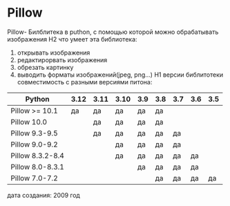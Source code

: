 # Pillow
Pillow- Билблитека в puthon, c помощью которой можно обрабатывать изображения
H2 что умеет эта библиотека:
1.  открывать изображения
2.  редактирорвать изображения
3.  обрезать картинку
4.  выводить форматы изображений(jpeg, png...)
H1 версии библитотеки совместимость с разными версиями питона:

|Python          | 3.12    | 3.11   | 3.10   | 3.9   | 3.8   | 3.7   | 3.6   | 3.5   |
|----------------|---------|--------|--------|-------|-------|-------|-------|-------|
|Pillow >= 10.1  | да      | да     | да     | да    | да    |       |       |       |
| Pillow 10.0    |         | да     | да     | да    | да    |       |       |       |
|Pillow 9.3-9.5  |         | да     | да     | да    | да    | да    |       |       |
|Pillow 9.0-9.2  |         |        | да     | да    | да    | да    |       |       |
|Pillow 8.3.2-8.4|         |        | да     | да    | да    | да    | да    |       |
|Pillow 8.0-8.3.1|         |        |        | да    | да    | да    | да    |       |
|Pillow 7.0-7.2  |         |        |        |       | да    | да    | да    | да    |

дата создания: 2009 год
